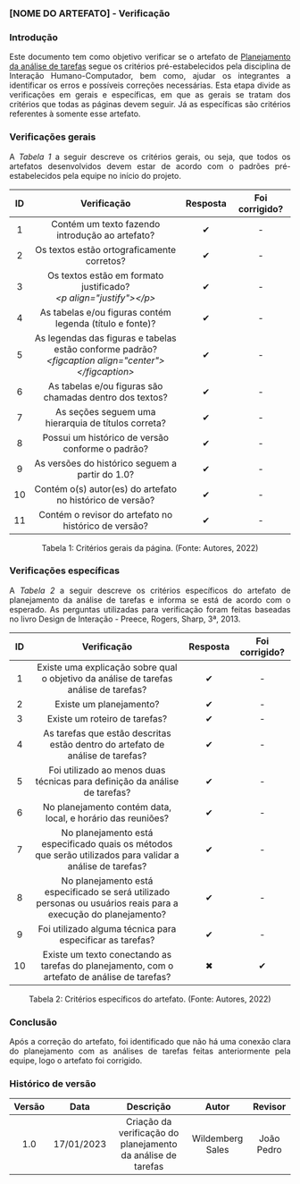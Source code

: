 ### [NOME DO ARTEFATO] - Verificação

### Introdução
<p align="justify">Este documento tem como objetivo verificar se o artefato de <a href="https://interacao-humano-computador.github.io/2022.2-Skoob/planejamentoAnalise/nivel1/planejamento-analise-tarefas/">Planejamento da análise de tarefas</a> segue os critérios pré-estabelecidos pela disciplina de Interação Humano-Computador, bem como, ajudar os integrantes a identificar os erros e possíveis correções necessárias. Esta etapa divide as verificações em gerais e específicas, em que as gerais se tratam dos critérios que todas as páginas devem seguir. Já as específicas são critérios referentes à somente esse artefato.</p>

### Verificações gerais
<p align="justify">A <i>Tabela 1</i> a seguir descreve os critérios gerais, ou seja, que todos os artefatos desenvolvidos devem estar de acordo com o padrões pré-estabelecidos pela equipe no início do projeto.</p>

| ID | Verificação | Resposta | Foi corrigido? |
| :--: | :-------: | :------: | :------------: |
| 1 | Contém um texto fazendo introdução ao artefato? | ✔  | - |
| 2 | Os textos estão ortograficamente corretos? | ✔ | - |
| 3 | Os textos estão em formato justificado?<br><i>&lt;p align="justify"&gt;&lt;/p&gt;</i> | ✔  | - |
| 4 | As tabelas e/ou figuras contém legenda (título e fonte)? | ✔  | - |
| 5 | As legendas das figuras e tabelas estão conforme padrão?<br><i>&lt;figcaption align="center"&gt;&lt;/figcaption&gt;</i> | ✔  | - |
| 6 | As tabelas e/ou figuras são chamadas dentro dos textos? | ✔  | - |
| 7 | As seções seguem uma hierarquia de títulos correta? | ✔  | - |
| 8 | Possui um histórico de versão conforme o padrão? | ✔  | - |
| 9 | As versões do histórico seguem a partir do 1.0? | ✔  | - |
| 10 | Contém o(s) autor(es) do artefato no histórico de versão? | ✔  | - |
| 11 | Contém o revisor do artefato no histórico de versão? | ✔  | - |

<figcaption align="center">Tabela 1: Critérios gerais da página. (Fonte: Autores, 2022)</figcaption>

### Verificações específicas
<p align="justify">A <i>Tabela 2</i> a seguir descreve os critérios específicos do artefato de planejamento da análise de tarefas e informa se está de acordo com o esperado. As perguntas utilizadas para verificação foram feitas baseadas no livro Design de Interação - Preece, Rogers, Sharp, 3ª, 2013.</p>

| ID | Verificação | Resposta | Foi corrigido? |
| :--: | :-------: | :------: | :------------: |
| 1 | Existe uma explicação sobre qual o objetivo da análise de tarefas análise de tarefas? | ✔  | - |
| 2 | Existe um planejamento? | ✔  | - |
| 3 | Existe um roteiro de tarefas? | ✔  | - |
| 4 | As tarefas que estão descritas estão dentro do artefato de análise de tarefas? | ✔  | - |
| 5 | Foi utilizado ao menos duas técnicas para definição da análise de tarefas? | ✔  | - |
| 6 | No planejamento contém data, local, e horário das reuniões? | ✔ | - |
| 7 | No planejamento está especificado quais os métodos que serão utilizados para validar a análise de tarefas? | ✔  | - |
| 8 | No planejamento está especificado se será utilizado personas ou usuários reais para a execução do planejamento? | ✔  | - |
| 9 | Foi utilizado alguma técnica para especificar as tarefas? | ✔  | - |
| 10 | Existe um texto conectando as tarefas do planejamento, com o artefato de análise de tarefas? | ✖ | ✔ |



<figcaption align="center">Tabela 2: Critérios específicos do artefato. (Fonte: Autores, 2022)</figcaption>

### Conclusão
<p align="justify">Após a correção do artefato, foi identificado que não há uma conexão clara do planejamento com as análises de tarefas feitas anteriormente pela equipe, logo o artefato foi corrigido.</p>

### Histórico de versão
| Versão | Data | Descrição | Autor | Revisor |
| :----: | :--: | :-------: | :---: | :-----: |
| 1.0 |17/01/2023 | Criação da verificação do planejamento da análise de tarefas | Wildemberg Sales | João Pedro |